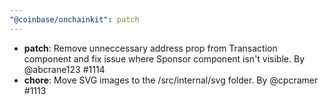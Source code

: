 ```yaml
---
"@coinbase/onchainkit": patch
---
```


- **patch**: Remove unneccessary address prop from Transaction component and fix issue where Sponsor component isn't visible. By @abcrane123 #1114
- **chore**: Move SVG images to the /src/internal/svg folder. By @cpcramer #1113